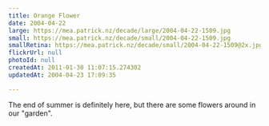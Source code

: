 ```yaml
---
title: Orange Flower
date: 2004-04-22
large: https://mea.patrick.nz/decade/large/2004-04-22-1509.jpg
small: https://mea.patrick.nz/decade/small/2004-04-22-1509.jpg
smallRetina: https://mea.patrick.nz/decade/small/2004-04-22-1509@2x.jpg
flickrUrl: null
photoId: null
createdAt: 2011-01-30 11:07:15.274302
updatedAt: 2004-04-23 17:09:35

---
```

The end of summer is definitely here, but there are some flowers around in our "garden".
